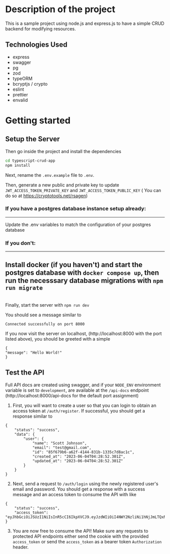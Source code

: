 # Description of the project

This is a sample project using node.js and express.js to have a simple CRUD backend for modifying resources.

## Technologies Used

- express
- swagger
- pg
- zod
- typeORM
- bcryptjs / crypto
- eslint 
- prettier
- envalid

# Getting started

## Setup the Server

Then go inside the project and install the dependencies

```sh
cd typescript-crud-app
npm install
```

Next, rename the `.env.example` file to `.env`.

Then, generate a new public and private key to update `JWT_ACCESS_TOKEN_PRIVATE_KEY` and `JWT_ACCESS_TOKEN_PUBLIC_KEY` ( You can do so at https://cryptotools.net/rsagen)


### If you have a postgres database instance setup already: 
---
Update the .env variables to match the configuration of your postgres database

### If you don't:
---
Install docker (if you haven't) and start the postgres database with `docker compose up`, then run the necesssary database migrations with `npm run migrate`
---
\
Finally, start the server with `npm run dev`

You should see a message similar to 
```
Connected successfully on port 8000
```

If you now visit the server on localhost, (http://localhost:8000 with the port listed above), you should be greeted with a simple 
```
{
"message": "Hello World!"
}
```
## Test the API
Full API docs are created using swagger, and if your `NODE_ENV` environment variable is set to `development`, are available at the  `/api-docs` endpoint (http://localhost:8000/api-docs for the default port assignment)

1. First, you will want to create a user so that you can login to obtain an access token at `/auth/register`. If successful, you should get a response similar to  
```
{
    "status": "success",
    "data": {
        "user": {
            "name": "Scott Johnson",
            "email": "test@gmail.com",
            "id": "85f679b6-a62f-4144-831b-1335c7d8ac1c",
            "created_at": "2023-06-04T04:28:52.301Z",
            "updated_at": "2023-06-04T04:28:52.301Z"
        }
    }
}
``` 
2. Next, send a request to `/auth/login` using the newly registered user's email and password. You should get a response with a success message and an access token to consume the API with like
```
{
    "status": "success",
    "access_token": "eyJhbGciOiJSUzI1NiIsInR5cCI6IkpXVCJ9.eyJzdWIiOiI4NWY2NzliNi1hNjJmLTQxNDQtODMxYi0xMzM1YzdkOGFjMWMiLCJpYXQiOjE2ODU4ODU0MDMsImV4cCI6MTY4NTg4OTAwM30.YdgoaCkKNPMi5vCvw7vddwTJXhqHLfw4Txmuv25L2M9oGeid_VTu2Cspe0hUiHakPLHq167cmb9_VSgBEdSkqg"
}
```
3. You are now free to consume the API! Make sure any requests to protected API endpoints either send the cookie with the provided `access_token` or send the `access_token` as a bearer token `Authorization` header.
